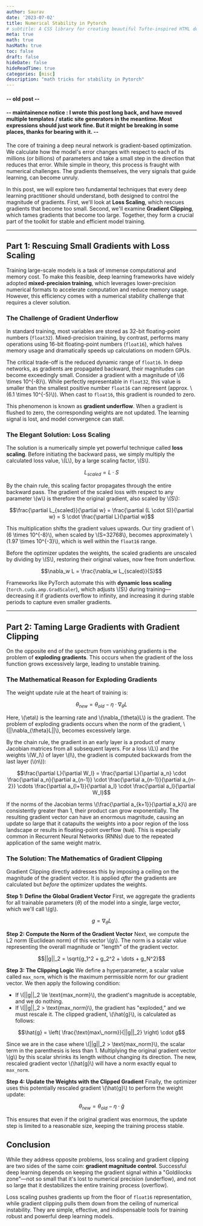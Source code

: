 ```yaml
---
author: Saurav
date: '2023-07-02'
title: Numerical Stability in Pytorch
# subtitle: A CSS library for creating beautiful Tufte-inspired HTML documents.
meta: true
math: true
hasMath: true
toc: false
draft: false
hideDate: false
hideReadTime: true
categories: [misc]
description: "math tricks for stability in Pytorch"
---
```


#### -- old post -- 
#### -- maintainence notice : I wrote this post long back, and have moved multiple templates / static site generators in the meantime. Most expressions should just work fine. But it might be breaking in some places, thanks for bearing with it. -- 

The core of training a deep neural network is gradient-based optimization. We calculate how the model's error changes with respect to each of its millions (or billions) of parameters and take a small step in the direction that reduces that error. While simple in theory, this process is fraught with numerical challenges. The gradients themselves, the very signals that guide learning, can become unruly.

In this post, we will explore two fundamental techniques that every deep learning practitioner should understand, both designed to control the magnitude of gradients. First, we'll look at **Loss Scaling**, which rescues gradients that become too small. Second, we'll examine **Gradient Clipping**, which tames gradients that become too large. Together, they form a crucial part of the toolkit for stable and efficient model training.

---

## Part 1: Rescuing Small Gradients with Loss Scaling

Training large-scale models is a task of immense computational and memory cost. To make this feasible, deep learning frameworks have widely adopted **mixed-precision training**, which leverages lower-precision numerical formats to accelerate computation and reduce memory usage. However, this efficiency comes with a numerical stability challenge that requires a clever solution.

### The Challenge of Gradient Underflow

In standard training, most variables are stored as 32-bit floating-point numbers (`float32`). Mixed-precision training, by contrast, performs many operations using 16-bit floating-point numbers (`float16`), which halves memory usage and dramatically speeds up calculations on modern GPUs.

The critical trade-off is the reduced dynamic range of `float16`. In deep networks, as gradients are propagated backward, their magnitudes can become exceedingly small. Consider a gradient with a magnitude of \\(6 \times 10^{-8}\\). While perfectly representable in `float32`, this value is smaller than the smallest positive number `float16` can represent (approx. \\(6.1 \times 10^{-5}\\)). When cast to `float16`, this gradient is rounded to zero.

This phenomenon is known as **gradient underflow**. When a gradient is flushed to zero, the corresponding weights are not updated. The learning signal is lost, and model convergence can stall.

### The Elegant Solution: Loss Scaling

The solution is a numerically simple yet powerful technique called **loss scaling**. Before initiating the backward pass, we simply multiply the calculated loss value, \\(L\\), by a large scaling factor, \\(S\\).

$$L_{scaled} = L \cdot S$$

By the chain rule, this scaling factor propagates through the entire backward pass. The gradient of the scaled loss with respect to any parameter \\(w\\) is therefore the original gradient, also scaled by \\(S\\):

$$\frac{\partial L_{scaled}}{\partial w} = \frac{\partial (L \cdot S)}{\partial w} = S \cdot \frac{\partial L}{\partial w}$$

This multiplication shifts the gradient values upwards. Our tiny gradient of \\(6 \times 10^{-8}\\), when scaled by \\(S=32768\\), becomes approximately \\(1.97 \times 10^{-3}\\), which is well within the `float16` range.

Before the optimizer updates the weights, the scaled gradients are unscaled by dividing by \\(S\\), restoring their original values, now free from underflow.

$$\nabla_w L = \frac{\nabla_w L_{scaled}}{S}$$

Frameworks like PyTorch automate this with **dynamic loss scaling** (`torch.cuda.amp.GradScaler`), which adjusts \\(S\\) during training—decreasing it if gradients overflow to infinity, and increasing it during stable periods to capture even smaller gradients.

---

## Part 2: Taming Large Gradients with Gradient Clipping

On the opposite end of the spectrum from vanishing gradients is the problem of **exploding gradients**. This occurs when the gradient of the loss function grows excessively large, leading to unstable training.

### The Mathematical Reason for Exploding Gradients

The weight update rule at the heart of training is:

$$\theta_{new} = \theta_{old} - \eta \cdot \nabla_{\theta}L$$

Here, \\(\eta\\) is the learning rate and \\(\nabla_{\theta}L\\) is the gradient. The problem of exploding gradients occurs when the norm of the gradient, \\(||\nabla_{\theta}L||\\), becomes excessively large.

By the chain rule, the gradient in an early layer is a product of many Jacobian matrices from all subsequent layers. For a loss \\(L\\) and the weights \\(W_l\\) of layer \\(l\\), the gradient is computed backwards from the last layer (\\(n\\)):

$$\frac{\partial L}{\partial W_l} = \frac{\partial L}{\partial a_n} \cdot \frac{\partial a_n}{\partial a_{n-1}} \cdot \frac{\partial a_{n-1}}{\partial a_{n-2}} \cdots \frac{\partial a_{l+1}}{\partial a_l} \cdot \frac{\partial a_l}{\partial W_l}$$

If the norms of the Jacobian terms \\(\frac{\partial a_{k+1}}{\partial a_k}\\) are consistently greater than 1, their product can grow exponentially. The resulting gradient vector can have an enormous magnitude, causing an update so large that it catapults the weights into a poor region of the loss landscape or results in floating-point overflow (`NaN`). This is especially common in Recurrent Neural Networks (RNNs) due to the repeated application of the same weight matrix.

### The Solution: The Mathematics of Gradient Clipping

Gradient Clipping directly addresses this by imposing a ceiling on the magnitude of the gradient vector. It is applied *after* the gradients are calculated but *before* the optimizer updates the weights.

**Step 1: Define the Global Gradient Vector**
First, we aggregate the gradients for all trainable parameters ($\theta$) of the model into a single, large vector, which we'll call \\(g\\).

$$g = \nabla_{\theta}L$$

**Step 2: Compute the Norm of the Gradient Vector**
Next, we compute the L2 norm (Euclidean norm) of this vector \\(g\\). The norm is a scalar value representing the overall magnitude or "length" of the gradient vector.

$$||g||_2 = \sqrt{g_1^2 + g_2^2 + \dots + g_N^2}$$

**Step 3: The Clipping Logic**
We define a hyperparameter, a scalar value called `max_norm`, which is the maximum permissible norm for our gradient vector. We then apply the following condition:

-   If \\(||g||_2 \le \text{max\_norm}\\), the gradient's magnitude is acceptable, and we do nothing.
-   If \\(||g||_2 > \text{max\_norm}\\), the gradient has "exploded," and we must rescale it. The clipped gradient, \\(\hat{g}\\), is calculated as follows:

$$\hat{g} = \left( \frac{\text{max\_norm}}{||g||_2} \right) \cdot g$$

Since we are in the case where \\(||g||_2 > \text{max\_norm}\\), the scalar term in the parenthesis is less than 1. Multiplying the original gradient vector \\(g\\) by this scalar shrinks its length without changing its direction. The new, rescaled gradient vector \\(\hat{g}\\) will have a norm exactly equal to `max_norm`.

**Step 4: Update the Weights with the Clipped Gradient**
Finally, the optimizer uses this potentially rescaled gradient \\(\hat{g}\\) to perform the weight update:

$$\theta_{new} = \theta_{old} - \eta \cdot \hat{g}$$

This ensures that even if the original gradient was enormous, the update step is limited to a reasonable size, keeping the training process stable.

## Conclusion

While they address opposite problems, loss scaling and gradient clipping are two sides of the same coin: **gradient magnitude control**. Successful deep learning depends on keeping the gradient signal within a "Goldilocks zone"—not so small that it's lost to numerical precision (underflow), and not so large that it destabilizes the entire training process (overflow).

Loss scaling pushes gradients up from the floor of `float16` representation, while gradient clipping pulls them down from the ceiling of numerical instability. They are simple, effective, and indispensable tools for training robust and powerful deep learning models.
